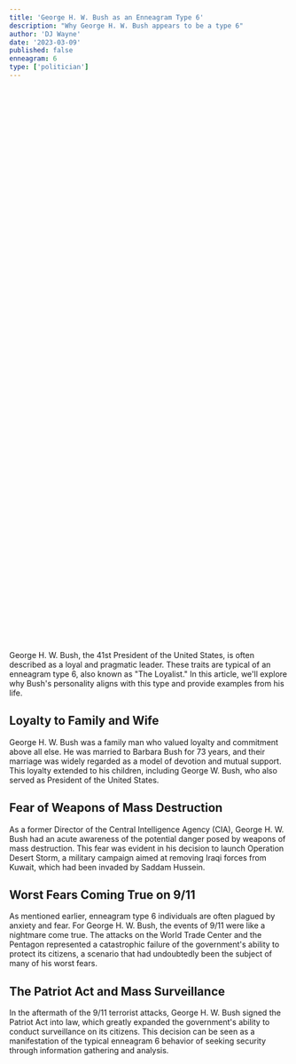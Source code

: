 ```yaml
---
title: 'George H. W. Bush as an Enneagram Type 6'
description: "Why George H. W. Bush appears to be a type 6"
author: 'DJ Wayne'
date: '2023-03-09'
published: false
enneagram: 6
type: ['politician']
---
```


<script>
	import  PopCard  from "../../lib/components/atoms/PopCard.svelte";
</script>
<div
	style="display: flex;
    justify-content: center;
	height: 100vh;
	max-height: 1000px;"
>
	<PopCard
		image={`/types/6s/${'George_H_W_Bush'}.webp`}
		showIcon={false}
		text="George H. W. Bush"
		subtext=""
	/>
</div>

George H. W. Bush, the 41st President of the United States, is often described as a loyal and pragmatic leader. These traits are typical of an enneagram type 6, also known as "The Loyalist." In this article, we'll explore why Bush's personality aligns with this type and provide examples from his life.

## Loyalty to Family and Wife

George H. W. Bush was a family man who valued loyalty and commitment above all else. He was married to Barbara Bush for 73 years, and their marriage was widely regarded as a model of devotion and mutual support. This loyalty extended to his children, including George W. Bush, who also served as President of the United States.

## Fear of Weapons of Mass Destruction

As a former Director of the Central Intelligence Agency (CIA), George H. W. Bush had an acute awareness of the potential danger posed by weapons of mass destruction. This fear was evident in his decision to launch Operation Desert Storm, a military campaign aimed at removing Iraqi forces from Kuwait, which had been invaded by Saddam Hussein.

## Worst Fears Coming True on 9/11

As mentioned earlier, enneagram type 6 individuals are often plagued by anxiety and fear. For George H. W. Bush, the events of 9/11 were like a nightmare come true. The attacks on the World Trade Center and the Pentagon represented a catastrophic failure of the government's ability to protect its citizens, a scenario that had undoubtedly been the subject of many of his worst fears.

## The Patriot Act and Mass Surveillance

In the aftermath of the 9/11 terrorist attacks, George H. W. Bush signed the Patriot Act into law, which greatly expanded the government's ability to conduct surveillance on its citizens. This decision can be seen as a manifestation of the typical enneagram 6 behavior of seeking security through information gathering and analysis.

<div>
<script type="application/ld+json">
    {
  "@context": "https://schema.org",
  "@type": "Article",
  "mainEntityOfPage": {
    "@type": "WebPage",
    "@id": "https://9takes.com/blog/people/George_H_W_Bush"
  },
  "headline": "George H. W. Bush and Enneagram Type 6: Exploring the Personality Traits of the 41st President",
  "image": {
    "@type": "ImageObject",
    "url": "https://9takes.com/types/6s/George_H_W_Bush.webp",
    "height": 800,
    "width": 1200
  },
  "datePublished": "2023-03-10",
  "dateModified": "2023-03-10",
  "author": {
    "@type": "Person",
    "name": "DJ Wayne"
  },
  "publisher": {
    "@type": "Organization",
    "name": "9takes",
    "logo": {
      "@type": "ImageObject",
      "url": "https://9takes.com/enneagram.svg",
      "width": 600,
      "height": 60
    }
  },
  "description": "Explore how George H. W. Bush's personality aligns with enneagram type 6, also known as 'The Loyalist,' through examples from his life, including loyalty to family, fear of weapons of mass destruction, and the Patriot Act.",
  "articleBody": "George H. W. Bush, the 41st President of the United States, is often described as a loyal and pragmatic leader. These traits are typical of an enneagram type 6, also known as “The Loyalist.” In this article, we’ll explore why Bush’s personality aligns with this type and provide examples from his life..."
}
</script>

</div>
